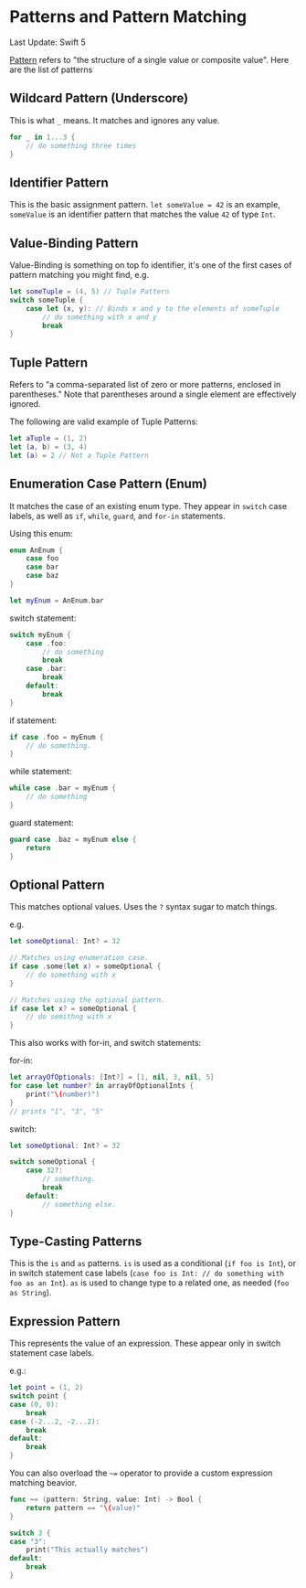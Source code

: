 # Patterns and Pattern Matching

Last Update: Swift 5

[Pattern](https://docs.swift.org/swift-book/ReferenceManual/Patterns.html) refers to "the structure of a single value or composite value". Here are the list of patterns

## Wildcard Pattern (Underscore)

This is what `_` means. It matches and ignores any value.

```swift
for _ in 1...3 {
    // do something three times
}
```

## Identifier Pattern

This is the basic assignment pattern. `let someValue = 42` is an example, `someValue` is an identifier pattern that matches the value `42` of type `Int`.

## Value-Binding Pattern

Value-Binding is something on top fo identifier, it's one of the first cases of pattern matching you might find, e.g.

```swift
let someTuple = (4, 5) // Tuple Pattern
switch someTuple {
    case let (x, y): // Binds x and y to the elements of someTuple
        // do something with x and y
        break
}
```

## Tuple Pattern

Refers to "a comma-separated list of zero or more patterns, enclosed in parentheses."
Note that parentheses around a single element are effectively ignored.

The following are valid example of Tuple Patterns:

```swift
let aTuple = (1, 2)
let (a, b) = (3, 4)
let (a) = 2 // Not a Tuple Pattern
```

## Enumeration Case Pattern (Enum)

It matches the case of an existing enum type. They appear in `switch` case labels, as well as `if`, `while`, `guard`, and `for-in` statements.

Using this enum:

```swift
enum AnEnum {
    case foo
    case bar
    case baz
}

let myEnum = AnEnum.bar
```

switch statement:

```swift
switch myEnum {
    case .foo:
        // do something
        break
    case .bar:
        break
    default:
        break
}
```

if statement:

```swift
if case .foo = myEnum {
    // do something.
}
```

while statement:

```swift
while case .bar = myEnum {
    // do something
}
```

guard statement:

```swift
guard case .baz = myEnum else {
    return
}
```

## Optional Pattern

This matches optional values. Uses the `?` syntax sugar to match things.

e.g.

```swift
let someOptional: Int? = 32

// Matches using enumeration case.
if case .some(let x) = someOptional {
    // do something with x
}

// Matches using the optional pattern.
if case let x? = someOptional {
    // do semithng with x
}
```

This also works with for-in, and switch statements:

for-in:

```swift
let arrayOfOptionals: [Int?] = [1, nil, 3, nil, 5]
for case let number? in arrayOfOptionalInts {
    print("\(number)")
}
// prints "1", "3", "5"
```

switch:

```swift
let someOptional: Int? = 32

switch someOptional {
    case 32?:
        // something.
        break
    default:
        // something else.
}
```

## Type-Casting Patterns

This is the `is` and `as` patterns. `is` is used as a conditional (`if foo is Int`), or in switch statement case labels (`case foo is Int: // do something with foo as an Int`). `as` is used to change type to a related one, as needed (`foo as String`).

## Expression Pattern

This represents the value of an expression. These appear only in switch statement case labels.

e.g.:

```swift
let point = (1, 2)
switch point {
case (0, 0):
    break
case (-2...2, -2...2):
    break
default:
    break
}
```

You can also overload the `~=` operator to provide a custom expression matching beavior.

```swift
func ~= (pattern: String, value: Int) -> Bool {
    return pattern == "\(value)"
}

switch 3 {
case "3":
    print("This actually matches")
default:
    break
}
```
